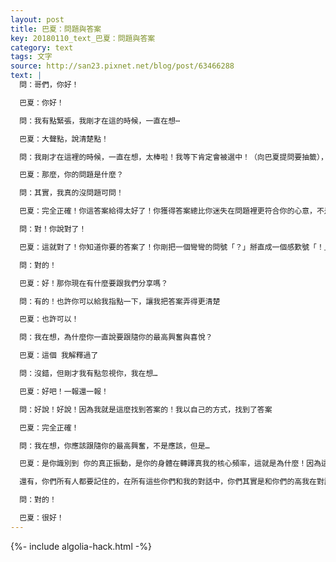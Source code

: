 ```yaml
---
layout: post
title: 巴夏：問題與答案
key: 20180110_text_巴夏：問題與答案
category: text
tags: 文字
source: http://san23.pixnet.net/blog/post/63466288
text: |
  問：哥們，你好！

  巴夏：你好！

  問：我有點緊張，我剛才在這的時候，一直在想⋯

  巴夏：大聲點，說清楚點！

  問：我剛才在這裡的時候，一直在想，太棒啦！我等下肯定會被選中！（向巴夏提問要抽籤），那我要問什麼問題呢？我剛才一直在想，我要問什麼呢？問什麼好呢？後來，我確實被選中了

  巴夏：那麼，你的問題是什麼？

  問：其實，我真的沒問題可問！

  巴夏：完全正確！你這答案給得太好了！你獲得答案總比你迷失在問題裡更符合你的心意，不是嗎？

  問：對！你說對了！

  巴夏：這就對了！你知道你要的答案了！你剛把一個彎彎的問號「？」掰直成一個感歎號「！」你們所有人都要記住：任何時候你冒出一個問題，你能想到這個問題的唯一原因，是你內在的某個地方已經有了相應的答案，否則，你永遠想不到那個問題，這就像硬幣的兩面，答案與問題，問題與答案

  問：對的！

  巴夏：好！那你現在有什麼要跟我們分享嗎？

  問：有的！也許你可以給我指點一下，讓我把答案弄得更清楚

  巴夏：也許可以！

  問：我在想，為什麼你一直說要跟隨你的最高興奮與喜悅？

  巴夏：這個 我解釋過了

  問：沒錯，但剛才我有點忽視你，我在想…

  巴夏：好吧！一報還一報！

  問：好說！好說！因為我就是這麼找到答案的！我以自己的方式，找到了答案

  巴夏：完全正確！

  問：我在想，你應該跟隨你的最高興奮，不是應該，但是…

  巴夏：是你識別到 你的真正振動，是你的身體在轉譯真我的核心頻率，這就是為什麼！因為這意味著 當你在你的興奮上去行動，你就是與真我匹配（協調），興奮/喜悅 是你的指南針，指向北方（前進方向），同時，你說的沒錯，你只需進入你想要的狀態，你就能創造機會，自己回答自己的問題，而這才是關鍵！

  還有，你們所有人都要記住的，在所有這些你們和我的對話中，你們其實是和你們的高我在對話，你們只是把我當成一個面具，從而允許你們，可以以這種方式與高我對話，能當你們的「反射面具」，我也是樂此不疲，但這並不意味著我沒有我自己的實相，不意味著我不是我自己的獨立存在體，但你現在確實是和你的高我在對話，因為你是在用自己的意識來創造你自己的實相，所以，任何你聽到的 我跟你說的話，都是你跟你自己說的

  問：對的！

  巴夏：很好！
---
```


{%- include algolia-hack.html -%}
